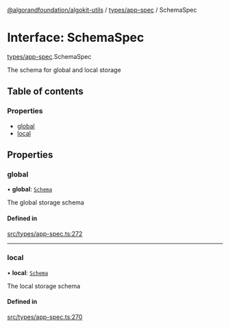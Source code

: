 [@algorandfoundation/algokit-utils](../README.md) / [types/app-spec](../modules/types_app_spec.md) / SchemaSpec

# Interface: SchemaSpec

[types/app-spec](../modules/types_app_spec.md).SchemaSpec

The schema for global and local storage

## Table of contents

### Properties

- [global](types_app_spec.SchemaSpec.md#global)
- [local](types_app_spec.SchemaSpec.md#local)

## Properties

### global

• **global**: [`Schema`](types_app_spec.Schema.md)

The global storage schema

#### Defined in

[src/types/app-spec.ts:272](https://github.com/algorandfoundation/algokit-utils-ts/blob/main/src/types/app-spec.ts#L272)

___

### local

• **local**: [`Schema`](types_app_spec.Schema.md)

The local storage schema

#### Defined in

[src/types/app-spec.ts:270](https://github.com/algorandfoundation/algokit-utils-ts/blob/main/src/types/app-spec.ts#L270)
